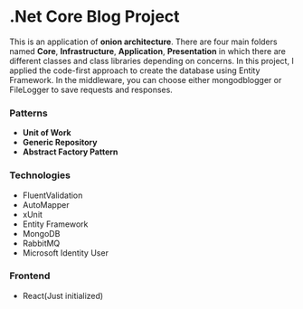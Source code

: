 # .Net Core Blog Project

This is an application of **onion architecture**. There are four main folders named **Core**, **Infrastructure**, **Application**, **Presentation** in which there are different classes and class libraries depending on concerns. In this project, I applied the code-first approach to create the database using Entity Framework.  In the middleware, you can choose either mongodblogger or FileLogger to save requests and responses.



### Patterns
* **Unit of Work**
* **Generic Repository**
* **Abstract Factory Pattern**

### Technologies
* FluentValidation
* AutoMapper
* xUnit
* Entity Framework
* MongoDB
* RabbitMQ
* Microsoft Identity User

### Frontend
* React(Just initialized)


